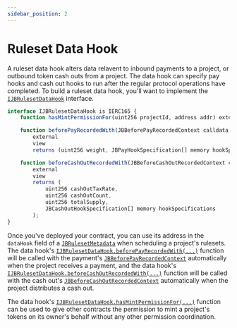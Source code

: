 ```yaml
---
sidebar_position: 2
---
```


# Ruleset Data Hook

A ruleset data hook alters data relavent to inbound payments to a project, or outbound token cash outs from a project. The data hook can specify pay hooks and cash out hooks to run after the regular protocol operations have completed. To build a ruleset data hook, you'll want to implement the [`IJBRulesetDataHook`](/docs/v4/api/core/interfaces/IJBRulesetDataHook.md) interface. 

```javascript
interface IJBRulesetDataHook is IERC165 {
    function hasMintPermissionFor(uint256 projectId, address addr) external view returns (bool flag);

    function beforePayRecordedWith(JBBeforePayRecordedContext calldata context)
        external
        view
        returns (uint256 weight, JBPayHookSpecification[] memory hookSpecifications);

    function beforeCashOutRecordedWith(JBBeforeCashOutRecordedContext calldata context)
        external
        view
        returns (
            uint256 cashOutTaxRate,
            uint256 cashOutCount,
            uint256 totalSupply,
            JBCashOutHookSpecification[] memory hookSpecifications
        );
}
```

Once you've deployed your contract, you can use its address in the `dataHook` field of a [`JBRulesetMetadata`](/docs/v4/api/core/structs/JBRulesetMetadata.md) when scheduling a project's rulesets. The data hook's [`IJBRulesetDataHook.beforePayRecordedWith(...)`](/docs/v4/api/core/interfaces/IJBRulesetDataHook.md#beforepayrecordedwith) function will be called with the payment's [`JBBeforePayRecordedContext`](/docs/v4/api/core/structs/JBBeforePayRecordedContext.md) automatically when the project receives a payment, and the data hook's [`IJBRulesetDataHook.beforeCashOutRecordedWith(...)`](/docs/v4/api/core/interfaces/IJBRulesetDataHook.md#beforecashoutrecordedwith) function will be called with the cash out's [`JBBeforeCashOutRecordedContext`](/docs/v4/api/core/structs/JBBeforeCashOutRecordedContext.md) automatically when the project distributes a cash out.

The data hook's [`IJBRulesetDataHook.hasMintPermissionFor(...)`](/docs/v4/api/core/interfaces/IJBRulesetDataHook.md#hasmintpermissionfor) function can be used to give other contracts the permission to mint a project's tokens on its owner's behalf without any other permission coordination. 

